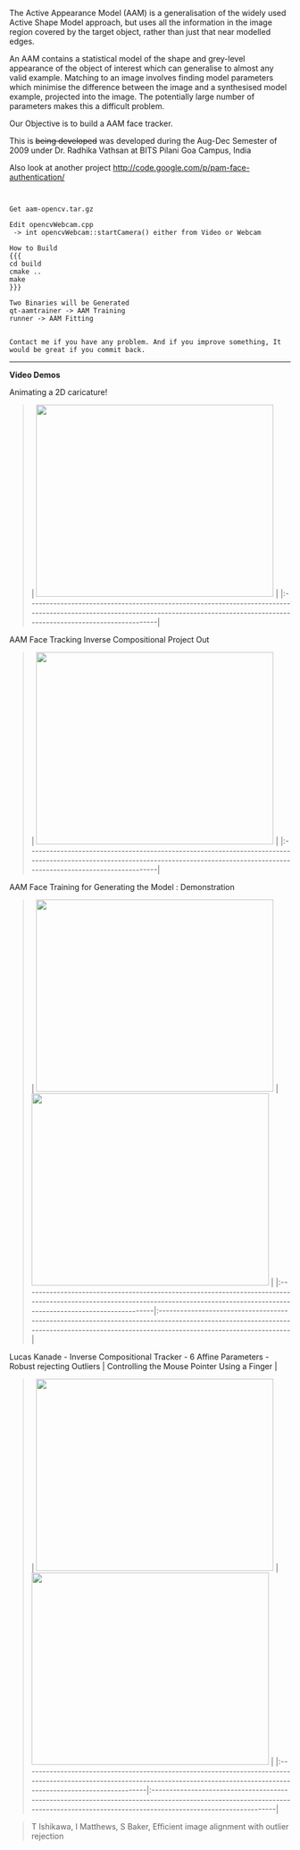 The Active Appearance Model (AAM) is a generalisation of the widely used Active Shape Model approach, but uses all the information in the image region covered by the target object, rather than just that near modelled edges.

An AAM contains a statistical model of the shape and grey-level appearance of the object of interest which can generalise to almost any valid example. Matching to an image involves finding model parameters which minimise the difference between the image and a synthesised model example, projected into the image. The potentially large number of parameters makes this a difficult problem.

Our Objective is to build a AAM face tracker.

This is  ~~being developed~~ was developed during the Aug-Dec Semester of 2009 under Dr. Radhika Vathsan at BITS Pilani Goa Campus, India

Also look at another project http://code.google.com/p/pam-face-authentication/

```


Get aam-opencv.tar.gz

Edit opencvWebcam.cpp
 -> int opencvWebcam::startCamera() either from Video or Webcam

How to Build
{{{ 
cd build
cmake ..
make
}}}

Two Binaries will be Generated
qt-aamtrainer -> AAM Training
runner -> AAM Fitting


Contact me if you have any problem. And if you improve something, It would be great if you commit back.

```



---

**Video Demos**

Animating a 2D caricature!

> |  <a href='http://www.youtube.com/watch?feature=player_embedded&v=eSS4GFIH94w' target='_blank'><img src='http://img.youtube.com/vi/eSS4GFIH94w/0.jpg' width='425' height=344 /></a>  |
|:------------------------------------------------------------------------------------------------------------------------------------------------------------------------------------|

AAM Face Tracking Inverse Compositional Project Out

> |  <a href='http://www.youtube.com/watch?feature=player_embedded&v=v5ylyhITwpA' target='_blank'><img src='http://img.youtube.com/vi/v5ylyhITwpA/0.jpg' width='425' height=344 /></a>  |
|:------------------------------------------------------------------------------------------------------------------------------------------------------------------------------------|

AAM Face Training for Generating the Model : Demonstration

> |  <a href='http://www.youtube.com/watch?feature=player_embedded&v=G0xtPWTfFlI' target='_blank'><img src='http://img.youtube.com/vi/G0xtPWTfFlI/0.jpg' width='425' height=344 /></a>  |  <a href='http://www.youtube.com/watch?feature=player_embedded&v=94_8qhJXE8o' target='_blank'><img src='http://img.youtube.com/vi/94_8qhJXE8o/0.jpg' width='425' height=344 /></a>  |
|:------------------------------------------------------------------------------------------------------------------------------------------------------------------------------------|:------------------------------------------------------------------------------------------------------------------------------------------------------------------------------------|


Lucas Kanade - Inverse Compositional Tracker - 6 Affine Parameters - Robust rejecting Outliers |  Controlling the Mouse Pointer Using a Finger  |

> | <a href='http://www.youtube.com/watch?feature=player_embedded&v=4TYJGvCeeC4' target='_blank'><img src='http://img.youtube.com/vi/4TYJGvCeeC4/0.jpg' width='425' height=344 /></a> | <a href='http://www.youtube.com/watch?feature=player_embedded&v=CwVlcUn6By8' target='_blank'><img src='http://img.youtube.com/vi/CwVlcUn6By8/0.jpg' width='425' height=344 /></a> |
|:----------------------------------------------------------------------------------------------------------------------------------------------------------------------------------|:----------------------------------------------------------------------------------------------------------------------------------------------------------------------------------|


> T Ishikawa, I Matthews, S Baker, Efficient image alignment with outlier rejection


